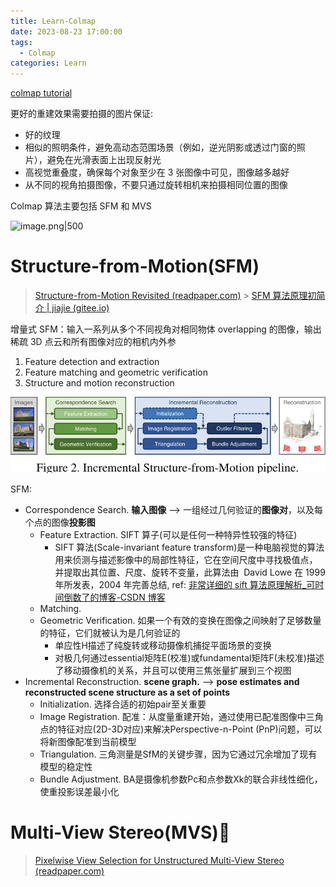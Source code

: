 ```yaml
---
title: Learn-Colmap
date: 2023-08-23 17:00:00
tags:
  - Colmap
categories: Learn
---
```


[colmap tutorial](https://colmap.github.io/tutorial.html)

更好的重建效果需要拍摄的图片保证:

-   好的纹理
-   相似的照明条件，避免高动态范围场景（例如，逆光阴影或透过门窗的照片），避免在光滑表面上出现反射光
-   高视觉重叠度，确保每个对象至少在 3 张图像中可见，图像越多越好
-   从不同的视角拍摄图像，不要只通过旋转相机来拍摄相同位置的图像

<!-- more -->

Colmap 算法主要包括 SFM 和 MVS

![image.png|500](https://raw.githubusercontent.com/yq010105/Blog_images/main/pictures/20230717204531.png)

# Structure-from-Motion(SFM)

> [Structure-from-Motion Revisited (readpaper.com)](https://readpaper.com/pdf-annotate/note?pdfId=553224841006579712&noteId=1991438575104619008) > [SFM 算法原理初简介 | jiajie (gitee.io)](https://jiajiewu.gitee.io/post/tech/slam-sfm/sfm-intro/)

增量式 SFM：输入一系列从多个不同视角对相同物体 overlapping 的图像，输出稀疏 3D 点云和所有图像对应的相机内外参

1. Feature detection and extraction
2. Feature matching and geometric verification
3. Structure and motion reconstruction

![image.png|666](https://raw.githubusercontent.com/qiyun71/Blog_images/main/pictures/20231005200141.png)

SFM:

-   Correspondence Search. **输入图像** --> 一组经过几何验证的**图像对**，以及每个点的图像**投影图**
    -   Feature Extraction. SIFT 算子(可以是任何一种特异性较强的特征)
        -   SIFT 算法(Scale-invariant feature transform)是一种电脑视觉的算法用来侦测与描述影像中的局部性特征，它在空间尺度中寻找极值点，并提取出其位置、尺度、旋转不变量，此算法由  David Lowe 在 1999 年所发表，2004 年完善总结, ref: [非常详细的 sift 算法原理解析\_可时间倒数了的博客-CSDN 博客](https://blog.csdn.net/u010440456/article/details/81483145)
    -   Matching.
    -   Geometric Verification. 如果一个有效的变换在图像之间映射了足够数量的特征，它们就被认为是几何验证的
        - 单应性H描述了纯旋转或移动摄像机捕捉平面场景的变换
        - 对极几何通过essential矩阵E(校准)或fundamental矩阵F(未校准)描述了移动摄像机的关系，并且可以使用三焦张量扩展到三个视图
-   Incremental Reconstruction. **scene graph.** --> **pose estimates and reconstructed scene structure as a set of points**
    - Initialization. 选择合适的初始pair至关重要
    - Image Registration. 配准：从度量重建开始，通过使用已配准图像中三角点的特征对应(2D-3D对应)来解决Perspective-n-Point (PnP)问题，可以将新图像配准到当前模型
    - Triangulation. 三角测量是SfM的关键步骤，因为它通过冗余增加了现有模型的稳定性
    - Bundle Adjustment. BA是摄像机参数Pc和点参数Xk的联合非线性细化，使重投影误差最小化

# Multi-View Stereo(MVS)

> [Pixelwise View Selection for Unstructured Multi-View Stereo (readpaper.com)](https://readpaper.com/pdf-annotate/note?pdfId=709983199334641664&noteId=1991447797942823424)
